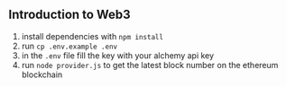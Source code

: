 ## Introduction to Web3

1. install dependencies with `npm install`
2. run `cp .env.example .env`
3. in the `.env` file fill the key with your alchemy api key
4. run `node provider.js` to get the latest block number on the ethereum blockchain